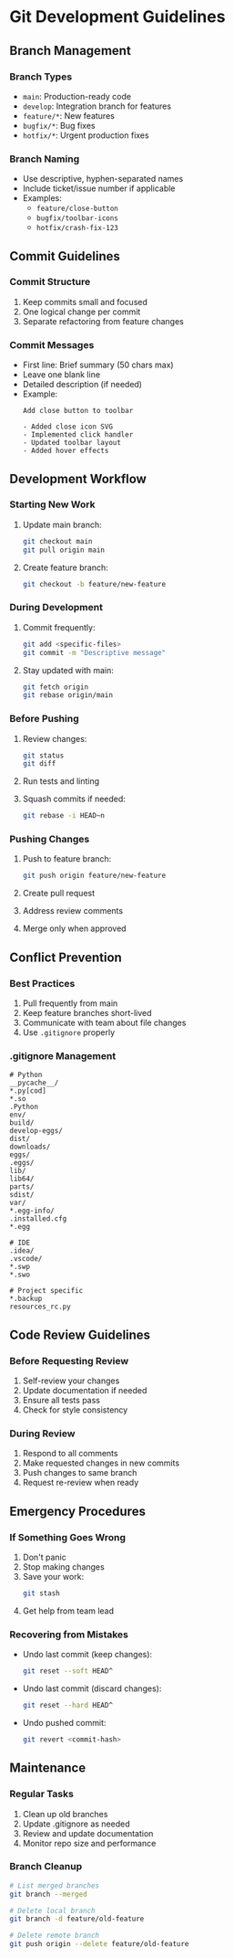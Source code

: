 # Git Development Guidelines

## Branch Management

### Branch Types
- `main`: Production-ready code
- `develop`: Integration branch for features
- `feature/*`: New features
- `bugfix/*`: Bug fixes
- `hotfix/*`: Urgent production fixes

### Branch Naming
- Use descriptive, hyphen-separated names
- Include ticket/issue number if applicable
- Examples:
  - `feature/close-button`
  - `bugfix/toolbar-icons`
  - `hotfix/crash-fix-123`

## Commit Guidelines

### Commit Structure
1. Keep commits small and focused
2. One logical change per commit
3. Separate refactoring from feature changes

### Commit Messages
- First line: Brief summary (50 chars max)
- Leave one blank line
- Detailed description (if needed)
- Example:
  ```
  Add close button to toolbar

  - Added close icon SVG
  - Implemented click handler
  - Updated toolbar layout
  - Added hover effects
  ```

## Development Workflow

### Starting New Work
1. Update main branch:
   ```bash
   git checkout main
   git pull origin main
   ```

2. Create feature branch:
   ```bash
   git checkout -b feature/new-feature
   ```

### During Development
1. Commit frequently:
   ```bash
   git add <specific-files>
   git commit -m "Descriptive message"
   ```

2. Stay updated with main:
   ```bash
   git fetch origin
   git rebase origin/main
   ```

### Before Pushing
1. Review changes:
   ```bash
   git status
   git diff
   ```

2. Run tests and linting
3. Squash commits if needed:
   ```bash
   git rebase -i HEAD~n
   ```

### Pushing Changes
1. Push to feature branch:
   ```bash
   git push origin feature/new-feature
   ```

2. Create pull request
3. Address review comments
4. Merge only when approved

## Conflict Prevention

### Best Practices
1. Pull frequently from main
2. Keep feature branches short-lived
3. Communicate with team about file changes
4. Use `.gitignore` properly

### .gitignore Management
```
# Python
__pycache__/
*.py[cod]
*.so
.Python
env/
build/
develop-eggs/
dist/
downloads/
eggs/
.eggs/
lib/
lib64/
parts/
sdist/
var/
*.egg-info/
.installed.cfg
*.egg

# IDE
.idea/
.vscode/
*.swp
*.swo

# Project specific
*.backup
resources_rc.py
```

## Code Review Guidelines

### Before Requesting Review
1. Self-review your changes
2. Update documentation if needed
3. Ensure all tests pass
4. Check for style consistency

### During Review
1. Respond to all comments
2. Make requested changes in new commits
3. Push changes to same branch
4. Request re-review when ready

## Emergency Procedures

### If Something Goes Wrong
1. Don't panic
2. Stop making changes
3. Save your work:
   ```bash
   git stash
   ```
4. Get help from team lead

### Recovering from Mistakes
- Undo last commit (keep changes):
  ```bash
  git reset --soft HEAD^
  ```
- Undo last commit (discard changes):
  ```bash
  git reset --hard HEAD^
  ```
- Undo pushed commit:
  ```bash
  git revert <commit-hash>
  ```

## Maintenance

### Regular Tasks
1. Clean up old branches
2. Update .gitignore as needed
3. Review and update documentation
4. Monitor repo size and performance

### Branch Cleanup
```bash
# List merged branches
git branch --merged

# Delete local branch
git branch -d feature/old-feature

# Delete remote branch
git push origin --delete feature/old-feature
``` 